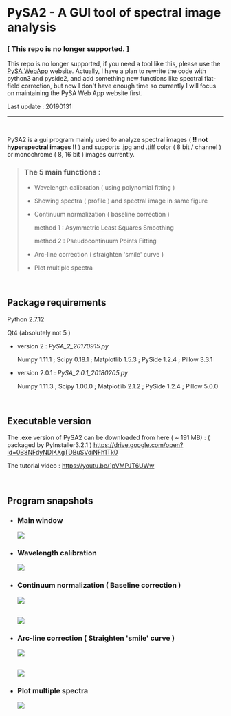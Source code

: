 # PySA2 - A GUI tool of spectral image analysis
###   [ This repo is no longer supported. ]

This repo is no longer supported, if you need a tool like this, please use the [PySA WebApp](https://lcrobert.pythonanywhere.com/pysa/) website.  Actually, I have a plan to rewrite the code with python3 and pyside2, and add something new functions like spectral  flat-field correction, but now I don't have enough time so currently I will focus on maintaining the PySA Web App website first.   

Last update : 20190131

------

<br/>

PySA2 is a gui program mainly used to analyze spectral images ( **!! not hyperspectral images !!**  )  and supports .jpg and .tiff color ( 8 bit / channel ) or monochrome ( 8, 16 bit ) images currently.



> ### **The 5 main functions :** 
>
> - Wavelength calibration ( using polynomial fitting )
>
> - Showing spectra ( profile ) and spectral image in same figure
>
> - Continuum normalization ( baseline correction )
>
>   method 1 : Asymmetric Least Squares Smoothing
>
>   method 2 : Pseudocontinuum Points Fitting
>
> - Arc-line correction  ( straighten 'smile' curve ) 
>
> - Plot multiple spectra

<br/>

Package requirements
---------------------

Python 2.7.12

Qt4 (absolutely not 5 )

- version 2  :  *PySA_2_20170915.py*

  Numpy 1.11.1 ;  Scipy 0.18.1 ;  Matplotlib 1.5.3 ;  PySide 1.2.4 ;  Pillow 3.3.1

- version 2.0.1 :  *PySA_2.0.1_20180205.py*

  Numpy 1.11.3 ;  Scipy 1.00.0 ;  Matplotlib 2.1.2 ;  PySide 1.2.4 ;  Pillow 5.0.0

  

<br/>


Executable version 
----------------
The .exe version of PySA2 can be downloaded from here ( ~ 191 MB) : ( packaged by PyInstaller3.2.1 )
https://drive.google.com/open?id=0B8NFdyNDlKXgTDBuSVdiNFh1Tk0

The tutorial video : 
https://youtu.be/1pVMPJT6UWw

<br/>



## Program snapshots

- ### Main window 

  ![](https://lcycblog.files.wordpress.com/2019/01/pysa2_s1.png)



- ### Wavelength calibration 

  ![](https://lcycblog.files.wordpress.com/2019/01/pysa2_s2.png)



- ### Continuum normalization ( Baseline correction )

  ![](https://lcycblog.files.wordpress.com/2019/01/pysa2_s4-1.png)

  <br/>![](https://lcycblog.files.wordpress.com/2019/01/pysa2_s4-2-2.png)



- ### Arc-line correction ( Straighten 'smile' curve )

  ![](https://lcycblog.files.wordpress.com/2019/01/pysa2_s5.png)

  <br/>![](https://lcycblog.files.wordpress.com/2019/01/pysa2_s6.png)



- ### Plot multiple spectra

  ![](https://lcycblog.files.wordpress.com/2019/01/pysa2_s3.png)









































